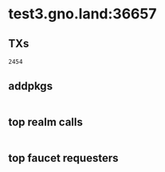 # test3.gno.land:36657

## TXs
```
2454
```

## addpkgs
```
```

## top realm calls
```
```

## top faucet requesters
```
```

